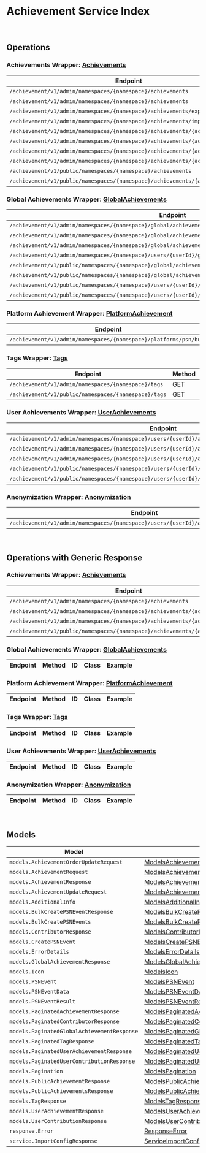 [//]: # (This code is generated by tool. DO NOT EDIT.)

# Achievement Service Index

&nbsp;

## Operations

### Achievements Wrapper:  [Achievements](../../apis/AccelByte.Sdk.Api.Achievement/Wrapper/Achievements.cs)
| Endpoint | Method | ID | Class | Example |
|---|---|---|---|---|
| `/achievement/v1/admin/namespaces/{namespace}/achievements` | GET | AdminListAchievements | [AdminListAchievements](../../apis/AccelByte.Sdk.Api.Achievement/Operation/Achievements/AdminListAchievements.cs) | [AdminListAchievements](../../samples/AccelByte.Sdk.Sample.Cli/ApiCommand/Achievement/Achievements/AdminListAchievements.cs) |
| `/achievement/v1/admin/namespaces/{namespace}/achievements` | POST | AdminCreateNewAchievement | [AdminCreateNewAchievement](../../apis/AccelByte.Sdk.Api.Achievement/Operation/Achievements/AdminCreateNewAchievement.cs) | [AdminCreateNewAchievement](../../samples/AccelByte.Sdk.Sample.Cli/ApiCommand/Achievement/Achievements/AdminCreateNewAchievement.cs) |
| `/achievement/v1/admin/namespaces/{namespace}/achievements/export` | GET | ExportAchievements | [ExportAchievements](../../apis/AccelByte.Sdk.Api.Achievement/Operation/Achievements/ExportAchievements.cs) | [ExportAchievements](../../samples/AccelByte.Sdk.Sample.Cli/ApiCommand/Achievement/Achievements/ExportAchievements.cs) |
| `/achievement/v1/admin/namespaces/{namespace}/achievements/import` | POST | ImportAchievements | [ImportAchievements](../../apis/AccelByte.Sdk.Api.Achievement/Operation/Achievements/ImportAchievements.cs) | [ImportAchievements](../../samples/AccelByte.Sdk.Sample.Cli/ApiCommand/Achievement/Achievements/ImportAchievements.cs) |
| `/achievement/v1/admin/namespaces/{namespace}/achievements/{achievementCode}` | GET | AdminGetAchievement | [AdminGetAchievement](../../apis/AccelByte.Sdk.Api.Achievement/Operation/Achievements/AdminGetAchievement.cs) | [AdminGetAchievement](../../samples/AccelByte.Sdk.Sample.Cli/ApiCommand/Achievement/Achievements/AdminGetAchievement.cs) |
| `/achievement/v1/admin/namespaces/{namespace}/achievements/{achievementCode}` | PUT | AdminUpdateAchievement | [AdminUpdateAchievement](../../apis/AccelByte.Sdk.Api.Achievement/Operation/Achievements/AdminUpdateAchievement.cs) | [AdminUpdateAchievement](../../samples/AccelByte.Sdk.Sample.Cli/ApiCommand/Achievement/Achievements/AdminUpdateAchievement.cs) |
| `/achievement/v1/admin/namespaces/{namespace}/achievements/{achievementCode}` | DELETE | AdminDeleteAchievement | [AdminDeleteAchievement](../../apis/AccelByte.Sdk.Api.Achievement/Operation/Achievements/AdminDeleteAchievement.cs) | [AdminDeleteAchievement](../../samples/AccelByte.Sdk.Sample.Cli/ApiCommand/Achievement/Achievements/AdminDeleteAchievement.cs) |
| `/achievement/v1/admin/namespaces/{namespace}/achievements/{achievementCode}` | PATCH | AdminUpdateAchievementListOrder | [AdminUpdateAchievementListOrder](../../apis/AccelByte.Sdk.Api.Achievement/Operation/Achievements/AdminUpdateAchievementListOrder.cs) | [AdminUpdateAchievementListOrder](../../samples/AccelByte.Sdk.Sample.Cli/ApiCommand/Achievement/Achievements/AdminUpdateAchievementListOrder.cs) |
| `/achievement/v1/public/namespaces/{namespace}/achievements` | GET | PublicListAchievements | [PublicListAchievements](../../apis/AccelByte.Sdk.Api.Achievement/Operation/Achievements/PublicListAchievements.cs) | [PublicListAchievements](../../samples/AccelByte.Sdk.Sample.Cli/ApiCommand/Achievement/Achievements/PublicListAchievements.cs) |
| `/achievement/v1/public/namespaces/{namespace}/achievements/{achievementCode}` | GET | PublicGetAchievement | [PublicGetAchievement](../../apis/AccelByte.Sdk.Api.Achievement/Operation/Achievements/PublicGetAchievement.cs) | [PublicGetAchievement](../../samples/AccelByte.Sdk.Sample.Cli/ApiCommand/Achievement/Achievements/PublicGetAchievement.cs) |

### Global Achievements Wrapper:  [GlobalAchievements](../../apis/AccelByte.Sdk.Api.Achievement/Wrapper/GlobalAchievements.cs)
| Endpoint | Method | ID | Class | Example |
|---|---|---|---|---|
| `/achievement/v1/admin/namespaces/{namespace}/global/achievements` | GET | AdminListGlobalAchievements | [AdminListGlobalAchievements](../../apis/AccelByte.Sdk.Api.Achievement/Operation/GlobalAchievements/AdminListGlobalAchievements.cs) | [AdminListGlobalAchievements](../../samples/AccelByte.Sdk.Sample.Cli/ApiCommand/Achievement/GlobalAchievements/AdminListGlobalAchievements.cs) |
| `/achievement/v1/admin/namespaces/{namespace}/global/achievements/{achievementCode}/contributors` | GET | AdminListGlobalAchievementContributors | [AdminListGlobalAchievementContributors](../../apis/AccelByte.Sdk.Api.Achievement/Operation/GlobalAchievements/AdminListGlobalAchievementContributors.cs) | [AdminListGlobalAchievementContributors](../../samples/AccelByte.Sdk.Sample.Cli/ApiCommand/Achievement/GlobalAchievements/AdminListGlobalAchievementContributors.cs) |
| `/achievement/v1/admin/namespaces/{namespace}/global/achievements/{achievementCode}/reset` | DELETE | ResetGlobalAchievement | [ResetGlobalAchievement](../../apis/AccelByte.Sdk.Api.Achievement/Operation/GlobalAchievements/ResetGlobalAchievement.cs) | [ResetGlobalAchievement](../../samples/AccelByte.Sdk.Sample.Cli/ApiCommand/Achievement/GlobalAchievements/ResetGlobalAchievement.cs) |
| `/achievement/v1/admin/namespaces/{namespace}/users/{userId}/global/achievements` | GET | AdminListUserContributions | [AdminListUserContributions](../../apis/AccelByte.Sdk.Api.Achievement/Operation/GlobalAchievements/AdminListUserContributions.cs) | [AdminListUserContributions](../../samples/AccelByte.Sdk.Sample.Cli/ApiCommand/Achievement/GlobalAchievements/AdminListUserContributions.cs) |
| `/achievement/v1/public/namespaces/{namespace}/global/achievements` | GET | PublicListGlobalAchievements | [PublicListGlobalAchievements](../../apis/AccelByte.Sdk.Api.Achievement/Operation/GlobalAchievements/PublicListGlobalAchievements.cs) | [PublicListGlobalAchievements](../../samples/AccelByte.Sdk.Sample.Cli/ApiCommand/Achievement/GlobalAchievements/PublicListGlobalAchievements.cs) |
| `/achievement/v1/public/namespaces/{namespace}/global/achievements/{achievementCode}/contributors` | GET | ListGlobalAchievementContributors | [ListGlobalAchievementContributors](../../apis/AccelByte.Sdk.Api.Achievement/Operation/GlobalAchievements/ListGlobalAchievementContributors.cs) | [ListGlobalAchievementContributors](../../samples/AccelByte.Sdk.Sample.Cli/ApiCommand/Achievement/GlobalAchievements/ListGlobalAchievementContributors.cs) |
| `/achievement/v1/public/namespaces/{namespace}/users/{userId}/global/achievements` | GET | ListUserContributions | [ListUserContributions](../../apis/AccelByte.Sdk.Api.Achievement/Operation/GlobalAchievements/ListUserContributions.cs) | [ListUserContributions](../../samples/AccelByte.Sdk.Sample.Cli/ApiCommand/Achievement/GlobalAchievements/ListUserContributions.cs) |
| `/achievement/v1/public/namespaces/{namespace}/users/{userId}/global/achievements/{achievementCode}/claim` | POST | ClaimGlobalAchievementReward | [ClaimGlobalAchievementReward](../../apis/AccelByte.Sdk.Api.Achievement/Operation/GlobalAchievements/ClaimGlobalAchievementReward.cs) | [ClaimGlobalAchievementReward](../../samples/AccelByte.Sdk.Sample.Cli/ApiCommand/Achievement/GlobalAchievements/ClaimGlobalAchievementReward.cs) |

### Platform Achievement Wrapper:  [PlatformAchievement](../../apis/AccelByte.Sdk.Api.Achievement/Wrapper/PlatformAchievement.cs)
| Endpoint | Method | ID | Class | Example |
|---|---|---|---|---|
| `/achievement/v1/admin/namespaces/{namespace}/platforms/psn/bulk` | POST | BulkCreatePSNEvent | [BulkCreatePSNEvent](../../apis/AccelByte.Sdk.Api.Achievement/Operation/PlatformAchievement/BulkCreatePSNEvent.cs) | [BulkCreatePSNEvent](../../samples/AccelByte.Sdk.Sample.Cli/ApiCommand/Achievement/PlatformAchievement/BulkCreatePSNEvent.cs) |

### Tags Wrapper:  [Tags](../../apis/AccelByte.Sdk.Api.Achievement/Wrapper/Tags.cs)
| Endpoint | Method | ID | Class | Example |
|---|---|---|---|---|
| `/achievement/v1/admin/namespaces/{namespace}/tags` | GET | AdminListTags | [AdminListTags](../../apis/AccelByte.Sdk.Api.Achievement/Operation/Tags/AdminListTags.cs) | [AdminListTags](../../samples/AccelByte.Sdk.Sample.Cli/ApiCommand/Achievement/Tags/AdminListTags.cs) |
| `/achievement/v1/public/namespaces/{namespace}/tags` | GET | PublicListTags | [PublicListTags](../../apis/AccelByte.Sdk.Api.Achievement/Operation/Tags/PublicListTags.cs) | [PublicListTags](../../samples/AccelByte.Sdk.Sample.Cli/ApiCommand/Achievement/Tags/PublicListTags.cs) |

### User Achievements Wrapper:  [UserAchievements](../../apis/AccelByte.Sdk.Api.Achievement/Wrapper/UserAchievements.cs)
| Endpoint | Method | ID | Class | Example |
|---|---|---|---|---|
| `/achievement/v1/admin/namespaces/{namespace}/users/{userId}/achievements` | GET | AdminListUserAchievements | [AdminListUserAchievements](../../apis/AccelByte.Sdk.Api.Achievement/Operation/UserAchievements/AdminListUserAchievements.cs) | [AdminListUserAchievements](../../samples/AccelByte.Sdk.Sample.Cli/ApiCommand/Achievement/UserAchievements/AdminListUserAchievements.cs) |
| `/achievement/v1/admin/namespaces/{namespace}/users/{userId}/achievements/{achievementCode}/reset` | DELETE | AdminResetAchievement | [AdminResetAchievement](../../apis/AccelByte.Sdk.Api.Achievement/Operation/UserAchievements/AdminResetAchievement.cs) | [AdminResetAchievement](../../samples/AccelByte.Sdk.Sample.Cli/ApiCommand/Achievement/UserAchievements/AdminResetAchievement.cs) |
| `/achievement/v1/admin/namespaces/{namespace}/users/{userId}/achievements/{achievementCode}/unlock` | PUT | AdminUnlockAchievement | [AdminUnlockAchievement](../../apis/AccelByte.Sdk.Api.Achievement/Operation/UserAchievements/AdminUnlockAchievement.cs) | [AdminUnlockAchievement](../../samples/AccelByte.Sdk.Sample.Cli/ApiCommand/Achievement/UserAchievements/AdminUnlockAchievement.cs) |
| `/achievement/v1/public/namespaces/{namespace}/users/{userId}/achievements` | GET | PublicListUserAchievements | [PublicListUserAchievements](../../apis/AccelByte.Sdk.Api.Achievement/Operation/UserAchievements/PublicListUserAchievements.cs) | [PublicListUserAchievements](../../samples/AccelByte.Sdk.Sample.Cli/ApiCommand/Achievement/UserAchievements/PublicListUserAchievements.cs) |
| `/achievement/v1/public/namespaces/{namespace}/users/{userId}/achievements/{achievementCode}/unlock` | PUT | PublicUnlockAchievement | [PublicUnlockAchievement](../../apis/AccelByte.Sdk.Api.Achievement/Operation/UserAchievements/PublicUnlockAchievement.cs) | [PublicUnlockAchievement](../../samples/AccelByte.Sdk.Sample.Cli/ApiCommand/Achievement/UserAchievements/PublicUnlockAchievement.cs) |

### Anonymization Wrapper:  [Anonymization](../../apis/AccelByte.Sdk.Api.Achievement/Wrapper/Anonymization.cs)
| Endpoint | Method | ID | Class | Example |
|---|---|---|---|---|
| `/achievement/v1/admin/namespaces/{namespace}/users/{userId}/anonymization/achievements` | DELETE | AdminAnonymizeUserAchievement | [AdminAnonymizeUserAchievement](../../apis/AccelByte.Sdk.Api.Achievement/Operation/Anonymization/AdminAnonymizeUserAchievement.cs) | [AdminAnonymizeUserAchievement](../../samples/AccelByte.Sdk.Sample.Cli/ApiCommand/Achievement/Anonymization/AdminAnonymizeUserAchievement.cs) |


&nbsp;

## Operations with Generic Response

### Achievements Wrapper:  [Achievements](../../apis/AccelByte.Sdk.Api.Achievement/Wrapper/Achievements.cs)
| Endpoint | Method | ID | Class | Example |
|---|---|---|---|---|
| `/achievement/v1/admin/namespaces/{namespace}/achievements` | POST | AdminCreateNewAchievement | [AdminCreateNewAchievement](../../apis/AccelByte.Sdk.Api.Achievement/Operation/Achievements/AdminCreateNewAchievement.cs) | [AdminCreateNewAchievement](../../samples/AccelByte.Sdk.Sample.Cli/ApiCommand/Achievement/Achievements/AdminCreateNewAchievement.cs) |
| `/achievement/v1/admin/namespaces/{namespace}/achievements/{achievementCode}` | GET | AdminGetAchievement | [AdminGetAchievement](../../apis/AccelByte.Sdk.Api.Achievement/Operation/Achievements/AdminGetAchievement.cs) | [AdminGetAchievement](../../samples/AccelByte.Sdk.Sample.Cli/ApiCommand/Achievement/Achievements/AdminGetAchievement.cs) |
| `/achievement/v1/admin/namespaces/{namespace}/achievements/{achievementCode}` | PUT | AdminUpdateAchievement | [AdminUpdateAchievement](../../apis/AccelByte.Sdk.Api.Achievement/Operation/Achievements/AdminUpdateAchievement.cs) | [AdminUpdateAchievement](../../samples/AccelByte.Sdk.Sample.Cli/ApiCommand/Achievement/Achievements/AdminUpdateAchievement.cs) |
| `/achievement/v1/public/namespaces/{namespace}/achievements/{achievementCode}` | GET | PublicGetAchievement | [PublicGetAchievement](../../apis/AccelByte.Sdk.Api.Achievement/Operation/Achievements/PublicGetAchievement.cs) | [PublicGetAchievement](../../samples/AccelByte.Sdk.Sample.Cli/ApiCommand/Achievement/Achievements/PublicGetAchievement.cs) |

### Global Achievements Wrapper:  [GlobalAchievements](../../apis/AccelByte.Sdk.Api.Achievement/Wrapper/GlobalAchievements.cs)
| Endpoint | Method | ID | Class | Example |
|---|---|---|---|---|

### Platform Achievement Wrapper:  [PlatformAchievement](../../apis/AccelByte.Sdk.Api.Achievement/Wrapper/PlatformAchievement.cs)
| Endpoint | Method | ID | Class | Example |
|---|---|---|---|---|

### Tags Wrapper:  [Tags](../../apis/AccelByte.Sdk.Api.Achievement/Wrapper/Tags.cs)
| Endpoint | Method | ID | Class | Example |
|---|---|---|---|---|

### User Achievements Wrapper:  [UserAchievements](../../apis/AccelByte.Sdk.Api.Achievement/Wrapper/UserAchievements.cs)
| Endpoint | Method | ID | Class | Example |
|---|---|---|---|---|

### Anonymization Wrapper:  [Anonymization](../../apis/AccelByte.Sdk.Api.Achievement/Wrapper/Anonymization.cs)
| Endpoint | Method | ID | Class | Example |
|---|---|---|---|---|


&nbsp;

## Models

| Model | Class |
|---|---|
| `models.AchievementOrderUpdateRequest` | [ModelsAchievementOrderUpdateRequest](../../apis/AccelByte.Sdk.Api.Achievement/Model/ModelsAchievementOrderUpdateRequest.cs) |
| `models.AchievementRequest` | [ModelsAchievementRequest](../../apis/AccelByte.Sdk.Api.Achievement/Model/ModelsAchievementRequest.cs) |
| `models.AchievementResponse` | [ModelsAchievementResponse](../../apis/AccelByte.Sdk.Api.Achievement/Model/ModelsAchievementResponse.cs) |
| `models.AchievementUpdateRequest` | [ModelsAchievementUpdateRequest](../../apis/AccelByte.Sdk.Api.Achievement/Model/ModelsAchievementUpdateRequest.cs) |
| `models.AdditionalInfo` | [ModelsAdditionalInfo](../../apis/AccelByte.Sdk.Api.Achievement/Model/ModelsAdditionalInfo.cs) |
| `models.BulkCreatePSNEventResponse` | [ModelsBulkCreatePSNEventResponse](../../apis/AccelByte.Sdk.Api.Achievement/Model/ModelsBulkCreatePSNEventResponse.cs) |
| `models.BulkCreatePSNEvents` | [ModelsBulkCreatePSNEvents](../../apis/AccelByte.Sdk.Api.Achievement/Model/ModelsBulkCreatePSNEvents.cs) |
| `models.ContributorResponse` | [ModelsContributorResponse](../../apis/AccelByte.Sdk.Api.Achievement/Model/ModelsContributorResponse.cs) |
| `models.CreatePSNEvent` | [ModelsCreatePSNEvent](../../apis/AccelByte.Sdk.Api.Achievement/Model/ModelsCreatePSNEvent.cs) |
| `models.ErrorDetails` | [ModelsErrorDetails](../../apis/AccelByte.Sdk.Api.Achievement/Model/ModelsErrorDetails.cs) |
| `models.GlobalAchievementResponse` | [ModelsGlobalAchievementResponse](../../apis/AccelByte.Sdk.Api.Achievement/Model/ModelsGlobalAchievementResponse.cs) |
| `models.Icon` | [ModelsIcon](../../apis/AccelByte.Sdk.Api.Achievement/Model/ModelsIcon.cs) |
| `models.PSNEvent` | [ModelsPSNEvent](../../apis/AccelByte.Sdk.Api.Achievement/Model/ModelsPSNEvent.cs) |
| `models.PSNEventData` | [ModelsPSNEventData](../../apis/AccelByte.Sdk.Api.Achievement/Model/ModelsPSNEventData.cs) |
| `models.PSNEventResult` | [ModelsPSNEventResult](../../apis/AccelByte.Sdk.Api.Achievement/Model/ModelsPSNEventResult.cs) |
| `models.PaginatedAchievementResponse` | [ModelsPaginatedAchievementResponse](../../apis/AccelByte.Sdk.Api.Achievement/Model/ModelsPaginatedAchievementResponse.cs) |
| `models.PaginatedContributorResponse` | [ModelsPaginatedContributorResponse](../../apis/AccelByte.Sdk.Api.Achievement/Model/ModelsPaginatedContributorResponse.cs) |
| `models.PaginatedGlobalAchievementResponse` | [ModelsPaginatedGlobalAchievementResponse](../../apis/AccelByte.Sdk.Api.Achievement/Model/ModelsPaginatedGlobalAchievementResponse.cs) |
| `models.PaginatedTagResponse` | [ModelsPaginatedTagResponse](../../apis/AccelByte.Sdk.Api.Achievement/Model/ModelsPaginatedTagResponse.cs) |
| `models.PaginatedUserAchievementResponse` | [ModelsPaginatedUserAchievementResponse](../../apis/AccelByte.Sdk.Api.Achievement/Model/ModelsPaginatedUserAchievementResponse.cs) |
| `models.PaginatedUserContributionResponse` | [ModelsPaginatedUserContributionResponse](../../apis/AccelByte.Sdk.Api.Achievement/Model/ModelsPaginatedUserContributionResponse.cs) |
| `models.Pagination` | [ModelsPagination](../../apis/AccelByte.Sdk.Api.Achievement/Model/ModelsPagination.cs) |
| `models.PublicAchievementResponse` | [ModelsPublicAchievementResponse](../../apis/AccelByte.Sdk.Api.Achievement/Model/ModelsPublicAchievementResponse.cs) |
| `models.PublicAchievementsResponse` | [ModelsPublicAchievementsResponse](../../apis/AccelByte.Sdk.Api.Achievement/Model/ModelsPublicAchievementsResponse.cs) |
| `models.TagResponse` | [ModelsTagResponse](../../apis/AccelByte.Sdk.Api.Achievement/Model/ModelsTagResponse.cs) |
| `models.UserAchievementResponse` | [ModelsUserAchievementResponse](../../apis/AccelByte.Sdk.Api.Achievement/Model/ModelsUserAchievementResponse.cs) |
| `models.UserContributionResponse` | [ModelsUserContributionResponse](../../apis/AccelByte.Sdk.Api.Achievement/Model/ModelsUserContributionResponse.cs) |
| `response.Error` | [ResponseError](../../apis/AccelByte.Sdk.Api.Achievement/Model/ResponseError.cs) |
| `service.ImportConfigResponse` | [ServiceImportConfigResponse](../../apis/AccelByte.Sdk.Api.Achievement/Model/ServiceImportConfigResponse.cs) |
